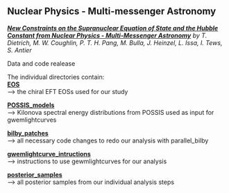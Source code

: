 ## Nuclear Physics - Multi-messenger Astronomy
[***New Constraints on the Supranuclear Equation of State and the Hubble Constant from  Nuclear Physics - Multi-Messenger Astronomy***](https://arxiv.org/pdf/2002.11355.pdf) *by T. Dietrich, M. W. Coughlin, P. T. H. Pang, M. Bulla, J. Heinzel, L. Issa, I. Tews, S. Antier*

Data and code realease

The individual directories contain:   
**[EOS](https://github.com/diettim/NMMA/tree/master/EOS)**  
--> the chiral EFT EOSs used for our study  

**[POSSIS_models](https://github.com/diettim/NMMA/tree/master/POSSIS_models)**  
--> Kilonova spectral energy distributions from POSSIS used as input for gwemlightcurves  

**[bilby_patches](https://github.com/diettim/NMMA/tree/master/bilby_patches)**  
--> all necessary code changes to redo our analysis with parallel_bilby  

**[gwemlightcurve_intructions](https://github.com/diettim/NMMA/tree/master/gwemlightcurves)**  
--> instructions to use gewmlightcurves for our analysis  

**[posterior_samples](https://github.com/diettim/NMMA/tree/master/posterior_samples)**  
--> all posterior samples from our individual analysis steps  

